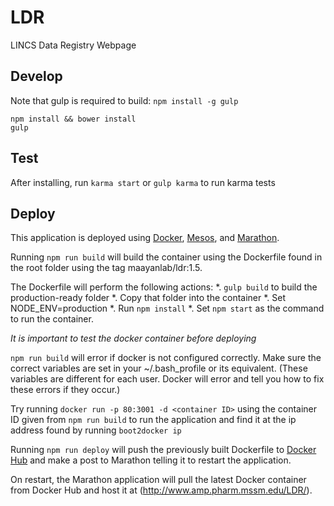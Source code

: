 # LDR
LINCS Data Registry Webpage

## Develop
Note that gulp is required to build: `npm install -g gulp`
```
npm install && bower install
gulp
```

## Test
After installing, run `karma start` or `gulp karma` to run karma tests

## Deploy
This application is deployed using [Docker](https://www.docker.com/ "Docker Homepage"), [Mesos](http://mesos.apache.org/ "Mesos Homepage"), and [Marathon](https://mesosphere.github.io/marathon/ "Mesos Homepage").

Running `npm run build` will build the container using the Dockerfile found in the root folder using the tag maayanlab/ldr:1.5.

The Dockerfile will perform the following actions:
*. `gulp build` to build the production-ready folder
*. Copy that folder into the container
*. Set NODE_ENV=production
*. Run `npm install`
*. Set `npm start` as the command to run the container.

*It is important to test the docker container before deploying*

`npm run build` will error if docker is not configured correctly. Make sure the correct variables are set in your ~/.bash_profile or its equivalent. (These variables are different for each user. Docker will error and tell you how to fix these errors if they occur.) 

Try running `docker run -p 80:3001 -d <container ID>` using the container ID given from `npm run build` to run the application and find it at the ip address found by running `boot2docker ip`

Running `npm run deploy` will push the previously built Dockerfile to [Docker Hub](https://hub.docker.com/account/signup/) and make a post to Marathon telling it to restart the application.

On restart, the Marathon application will pull the latest Docker container from Docker Hub and host it at (http://www.amp.pharm.mssm.edu/LDR/).